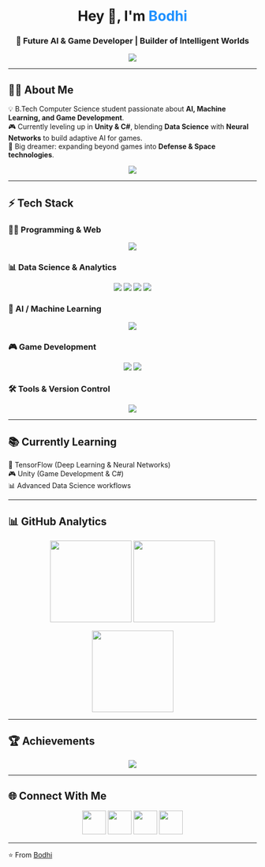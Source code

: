 <!-- Profile Header -->
<h1 align="center">Hey 👋, I'm <span style="color:#1E90FF;">Bodhi</span></h1>
<h3 align="center">🚀 Future AI & Game Developer | Builder of Intelligent Worlds</h3>

<p align="center">
  <img src="https://readme-typing-svg.herokuapp.com?size=22&duration=3000&color=F97316&center=true&vCenter=true&width=600&lines=AI+%7C+Game+Development+%7C+Innovation;Always+Learning+Always+Executing;Building+Tomorrow+Today+⚡" />
</p>

---

## 🧑‍💻 About Me
💡 B.Tech Computer Science student passionate about **AI, Machine Learning, and Game Development**.  
🎮 Currently leveling up in **Unity & C#**, blending **Data Science** with **Neural Networks** to build adaptive AI for games.  
🌌 Big dreamer: expanding beyond games into **Defense & Space technologies**.  

<p align="center">
  <img src="https://img.shields.io/badge/Technology_is_the_most_powerful_weapon-8A2BE2?style=for-the-badge&logoColor=white" />
</p>

---

## ⚡ Tech Stack

### 👨‍💻 Programming & Web
<p align="center">
  <img src="https://skillicons.dev/icons?i=python,cpp,cs,html,css,js" />
</p>

### 📊 Data Science & Analytics
<p align="center">
  <img src="https://img.shields.io/badge/NumPy-013243?style=for-the-badge&logo=numpy&logoColor=white" />
  <img src="https://img.shields.io/badge/Pandas-150458?style=for-the-badge&logo=pandas&logoColor=white" />
  <img src="https://img.shields.io/badge/Matplotlib-11557c?style=for-the-badge&logo=plotly&logoColor=white" />
  <img src="https://img.shields.io/badge/Seaborn-4C78A8?style=for-the-badge&logo=plotly&logoColor=white" />
</p>

### 🤖 AI / Machine Learning
<p align="center">
  <img src="https://skillicons.dev/icons?i=tensorflow" />
</p>

### 🎮 Game Development
<p align="center">
  <img src="https://skillicons.dev/icons?i=unity" />
  <img src="https://skillicons.dev/icons?i=cs" />
</p>

### 🛠 Tools & Version Control
<p align="center">
  <img src="https://skillicons.dev/icons?i=git,github" />
</p>


---

## 📚 Currently Learning
🚀 TensorFlow (Deep Learning & Neural Networks)  
🎮 Unity (Game Development & C#)  
📊 Advanced Data Science workflows  

---

## 📊 GitHub Analytics
<p align="center">
  <img src="https://github-readme-stats-sigma-five.vercel.app/api?username=tiwaribodhi&show_icons=true&theme=tokyonight&hide_border=true" height="165"/>
  <img src="https://github-readme-stats-sigma-five.vercel.app/api/top-langs/?username=tiwaribodhi&layout=compact&theme=tokyonight&hide_border=true" height="165"/>
</p>

<p align="center">
  <img src="https://github-readme-streak-stats-eight.vercel.app?user=tiwaribodhi&theme=tokyonight&hide_border=true" height="165"/>
</p>

---

## 🏆 Achievements
<p align="center">
  <img src="https://github-profile-trophy.vercel.app/?username=tiwaribodhi&theme=onestar&no-frame=true&margin-w=15&row=1&column=6" />
</p>

---

## 🌐 Connect With Me
<p align="center">
  <a href="https://www.linkedin.com/in/bodhisatva-tiwari"><img src="https://skillicons.dev/icons?i=linkedin" width="48"/></a>
  <a href="https://x.com/BodhiTiwari"><img src="https://skillicons.dev/icons?i=twitter" width="48"/></a>
  <a href="mailto:bodhisatvatiwari@gmail.com"><img src="https://skillicons.dev/icons?i=gmail" width="48"/></a>
  <a href="https://instagram.com/tiwari_bodhi"><img src="https://skillicons.dev/icons?i=instagram" width="48"/></a>
</p>

---

⭐ From [Bodhi](https://github.com/tiwaribodhi)
